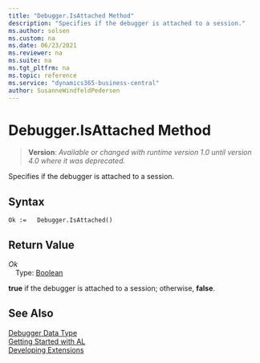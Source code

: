 ```yaml
---
title: "Debugger.IsAttached Method"
description: "Specifies if the debugger is attached to a session."
ms.author: solsen
ms.custom: na
ms.date: 06/23/2021
ms.reviewer: na
ms.suite: na
ms.tgt_pltfrm: na
ms.topic: reference
ms.service: "dynamics365-business-central"
author: SusanneWindfeldPedersen
---
```

[//]: # (START>DO_NOT_EDIT)
[//]: # (IMPORTANT:Do not edit any of the content between here and the END>DO_NOT_EDIT.)
[//]: # (Any modifications should be made in the .xml files in the ModernDev repo.)
# Debugger.IsAttached Method
> **Version**: _Available or changed with runtime version 1.0 until version 4.0 where it was deprecated._

Specifies if the debugger is attached to a session.


## Syntax
```AL
Ok :=   Debugger.IsAttached()
```


## Return Value
*Ok*  
&emsp;Type: [Boolean](../boolean/boolean-data-type.md)  



[//]: # (IMPORTANT: END>DO_NOT_EDIT)

**true** if the debugger is attached to a session; otherwise, **false**. 

## See Also

[Debugger Data Type](debugger-data-type.md)  
[Getting Started with AL](../../devenv-get-started.md)  
[Developing Extensions](../../devenv-dev-overview.md)